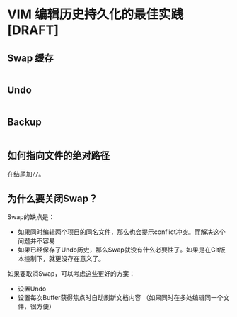 # VIM 编辑历史持久化的最佳实践 [DRAFT]


## Swap 缓存

```

```

## Undo

```

```

## Backup

```

```

## 如何指向文件的绝对路径

在结尾加`//`。


## 为什么要关闭Swap？

Swap的缺点是：
- 如果同时编辑两个项目的同名文件，那么也会提示conflict冲突。而解决这个问题并不容易
- 如果已经保存了Undo历史，那么Swap就没有什么必要性了。如果是在Git版本控制下，就更没存在意义了。

如果要取消Swap，可以考虑这些更好的方案：
- 设置Undo
- 设置每次Buffer获得焦点时自动刷新文档内容 （如果同时在多处编辑同一个文件，很方便）